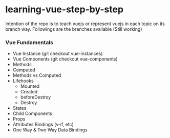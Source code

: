 # learning-vue-step-by-step

Intention of the repo is to teach vuejs or represent vuejs in each topic on its branch way.
Followings are the branches available (Still working)

### Vue Fundamentals

- Vue Instance (git checkout vue-instances)
- Vue Components (git checkout vue-components)
- Methods
- Computed
- Methods vs Computed
- Lifehooks
  - Mounted
  - Created
  - beforeDestroy
  - Destroy
- States
- Child Components
- Props
- Attributes Bindings (v-if, etc)
- One Way & Two Way Data Bindings
